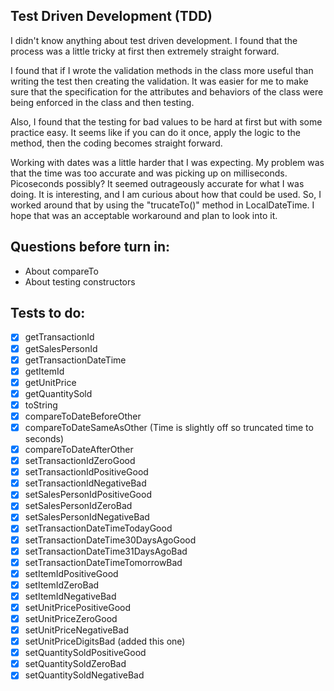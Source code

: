 
## Test Driven Development (TDD)

I didn't know anything about test driven development. I found that the process was a little tricky at first then extremely straight forward.

I found that if I wrote the validation methods in the class more useful than writing the test then creating the validation.
It was easier for me to make sure that the specification for the attributes and behaviors of the class were being enforced in the class and then testing.

Also, I found that the testing for bad values to be hard at first but with some practice easy. 
It seems like if you can do it once, apply the logic to the method, then the coding becomes straight forward.

Working with dates was a little harder that I was expecting. My problem was that the time was too accurate and was picking up on milliseconds. Picoseconds possibly? It seemed outrageously accurate for what I was doing. It is interesting, and I am curious about how that could be used.
So, I worked around that by using the "trucateTo()" method in LocalDateTime. I hope that was an acceptable workaround and plan to look into it.


## Questions before turn in:
- About compareTo
- About testing constructors

## Tests to do:

- [x] getTransactionId
- [x] getSalesPersonId
- [x] getTransactionDateTime
- [x] getItemId
- [x] getUnitPrice
- [x] getQuantitySold
- [x] toString
- [x] compareToDateBeforeOther
- [x] compareToDateSameAsOther (Time is slightly off so truncated time to seconds)
- [x] compareToDateAfterOther
- [x] setTransactionIdZeroGood
- [x] setTransactionIdPositiveGood
- [x] setTransactionIdNegativeBad
- [x] setSalesPersonIdPositiveGood
- [x] setSalesPersonIdZeroBad
- [x] setSalesPersonIdNegativeBad
- [x] setTransactionDateTimeTodayGood
- [x] setTransactionDateTime30DaysAgoGood
- [x] setTransactionDateTime31DaysAgoBad
- [x] setTransactionDateTimeTomorrowBad
- [x] setItemIdPositiveGood
- [x] setItemIdZeroBad
- [x] setItemIdNegativeBad
- [x] setUnitPricePositiveGood
- [x] setUnitPriceZeroGood
- [x] setUnitPriceNegativeBad
- [x] setUnitPriceDigitsBad (added this one)
- [x] setQuantitySoldPositiveGood
- [x] setQuantitySoldZeroBad
- [x] setQuantitySoldNegativeBad
